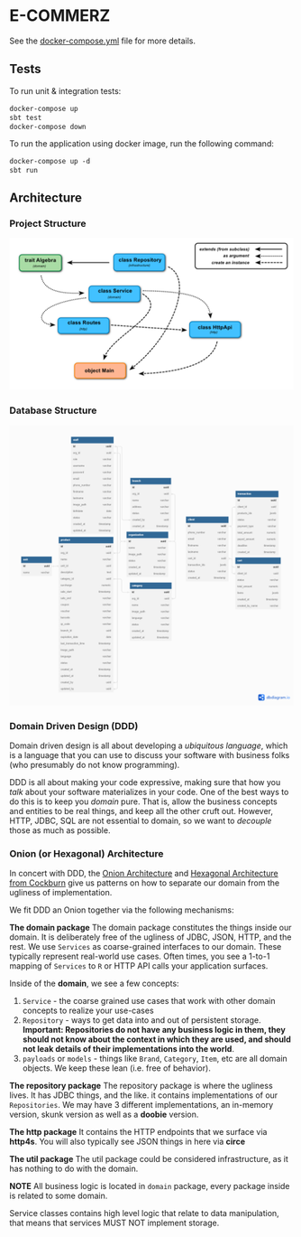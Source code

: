 # E-COMMERZ

See the [docker-compose.yml](docker-compose.yml) file for more details.

## Tests

To run unit & integration tests:

```
docker-compose up
sbt test
docker-compose down
```

To run the application using docker image, run the following command:

```
docker-compose up -d
sbt run
```

## Architecture
### Project Structure
![Project Structure](resources/project-structure.png)
### Database Structure
![Database Structure](resources/inventory-api-db.png)
### Domain Driven Design (DDD)
Domain driven design is all about developing a _ubiquitous language_, which is a language that you can use to discuss your software with business folks (who presumably do not know programming).

DDD is all about making your code expressive, making sure that how you _talk_ about your software materializes in your code.  One of the best ways to do this is to keep you _domain_ pure.  That is, allow the business concepts and entities to be real things, and keep all the other cruft out.  However, HTTP, JDBC, SQL are not essential to domain, so we want to _decouple_ those as much as possible.

### Onion (or Hexagonal) Architecture
In concert with DDD, the [Onion Architecture](https://jeffreypalermo.com/2008/08/the-onion-architecture-part-3/) and [Hexagonal Architecture from Cockburn](https://java-design-patterns.com/patterns/hexagonal/) give us patterns on how to separate our domain from the ugliness of implementation.

We fit DDD an Onion together via the following mechanisms:

**The domain package**
The domain package constitutes the things inside our domain.  It is deliberately free of the ugliness of JDBC, JSON, HTTP, and the rest.
We use `Services` as coarse-grained interfaces to our domain.  These typically represent real-world use cases. Often times, you see a 1-to-1 mapping of `Services` to `R` or HTTP API calls your application surfaces.

Inside of the **domain**, we see a few concepts:

1. `Service` - the coarse grained use cases that work with other domain concepts to realize your use-cases
1. `Repository` - ways to get data into and out of persistent storage.  **Important: Repositories do not have any business logic in them, they should not know about the context in which they are used, and should not leak details of their implementations into the world**.
1. `payloads` or `models` - things like `Brand`, `Category`, `Item`, etc are all domain objects.  We keep these lean (i.e. free of behavior).

**The repository package**
The repository package is where the ugliness lives.  It has JDBC things, and the like.
it contains implementations of our `Repositories`.  We may have 3 different implementations, an in-memory version, skunk version as well as a **doobie** version.

**The http package**
It contains the HTTP endpoints that we surface via **http4s**.  You will also typically see JSON things in here via **circe**

**The util package**
The util package could be considered infrastructure, as it has nothing to do with the domain.

**NOTE**
All business logic is located in `domain` package, every package inside is related to some domain.

Service classes contains high level logic that relate to data manipulation,
that means that services MUST NOT implement storage.